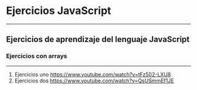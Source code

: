 # Ejercicios JavaScript

---

## Ejercicios de aprendizaje del lenguaje JavaScript

### Ejercicios con arrays

---

1. Ejercicios uno
   https://www.youtube.com/watch?v=tFz502-LXU8
2. Ejercicios dos
   https://www.youtube.com/watch?v=QsUSmmEf1JE
